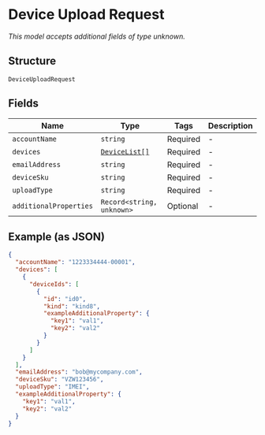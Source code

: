 
# Device Upload Request

*This model accepts additional fields of type unknown.*

## Structure

`DeviceUploadRequest`

## Fields

| Name | Type | Tags | Description |
|  --- | --- | --- | --- |
| `accountName` | `string` | Required | - |
| `devices` | [`DeviceList[]`](../../doc/models/device-list.md) | Required | - |
| `emailAddress` | `string` | Required | - |
| `deviceSku` | `string` | Required | - |
| `uploadType` | `string` | Required | - |
| `additionalProperties` | `Record<string, unknown>` | Optional | - |

## Example (as JSON)

```json
{
  "accountName": "1223334444-00001",
  "devices": [
    {
      "deviceIds": [
        {
          "id": "id0",
          "kind": "kind8",
          "exampleAdditionalProperty": {
            "key1": "val1",
            "key2": "val2"
          }
        }
      ]
    }
  ],
  "emailAddress": "bob@mycompany.com",
  "deviceSku": "VZW123456",
  "uploadType": "IMEI",
  "exampleAdditionalProperty": {
    "key1": "val1",
    "key2": "val2"
  }
}
```

